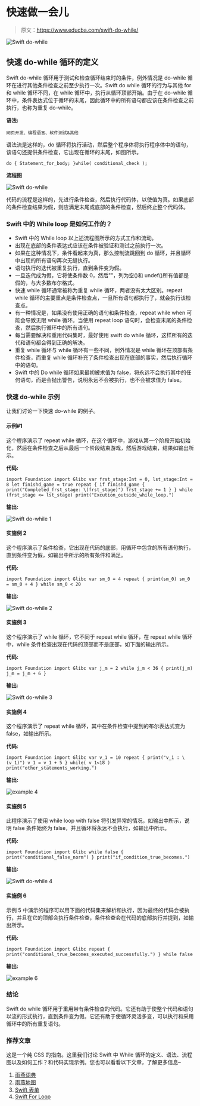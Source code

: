 # 快速做一会儿

> 原文：<https://www.educba.com/swift-do-while/>

![Swift do-while](img/a53c2e3427ae7511e93a880392677376.png)



## 快速 do-while 循环的定义

Swift do-while 循环用于测试和检查循环结束时的条件，例外情况是 do-while 循环在进行其他条件检查之前至少执行一次。Swift do while 循环的行为与其他 for 和 while 循环不同，在 while 循环中，执行从循环顶部开始。由于在 do-while 循环中，条件表达式位于循环的末尾，因此循环中的所有语句都应该在条件检查之前执行，也称为重复 do-while。

**语法:**

<small>网页开发、编程语言、软件测试&其他</small>

语法流是这样的，do 循环将执行活动，然后整个程序体将执行程序体中的语句，该语句还提供条件检查，它出现在循环的末尾，如图所示。

`do
{
Statement_for_body;
}while( conditional_check );`

**流程图**

![Swift do-while](img/8aa58c20498878dab8816a6d5b6c9658.png)



代码的流程是这样的，先进行条件检查，然后执行代码体，以使值为真。如果底部的条件检查结果为假，则应满足末尾或底部的条件检查，然后终止整个代码体。

### Swift 中的 While loop 是如何工作的？

*   Swift 中的 While loop 以上述流程图所示的方式工作和流动。
*   出现在底部的条件表达式应该在条件被验证和测试之前执行一次。
*   如果在这种情况下，条件看起来为真，那么控制流跳回到 do 循环，并且循环中出现的所有语句再次无缝执行。
*   语句执行的迭代被重复执行，直到条件变为假。
*   一旦迭代成为假，它将使条件数 0，然后""，列为空()和 undef()所有值都是假的，与大多数布尔格式。
*   快速 while 循环通常被称为重复 while 循环，两者没有太大区别。repeat while 循环的主要重点是条件检查点，一旦所有语句都执行了，就会执行该检查点。
*   有一种情况是，如果没有使用正确的语句和条件检查，repeat while when 可能会导致无限 while 循环。当使用 repeat loop 语句时，会检查末尾的条件检查，然后执行循环中的所有语句。
*   每当需要解决和重用代码集时，最好使用 swift do while 循环，这样所有的迭代和语句都会得到正确的解决。
*   重复 while 循环与 while 循环有一些不同，例外情况是 while 循环在顶部有条件检查，而重复 while 循环补充了条件检查出现在底部的事实，然后执行循环中的语句。
*   Swift 中的 Do while 循环如果最初被求值为 false，将永远不会执行其中的任何语句，而是会抛出警告，说明永远不会被执行，也不会被求值为 false。

### 快速 do-while 示例

让我们讨论一下快速 do-while 的例子。

#### 示例#1

这个程序演示了 repeat while 循环，在这个循环中，游戏从第一个阶段开始初始化，然后在条件检查之后从最后一个阶段结束游戏，然后游戏结束，结果如输出所示。

**代码:**

`import Foundation
import Glibc
var frst_stage:Int = 0, lst_stage:Int = 8
let finishd_game = true
repeat
{
if finishd_game
{
print("Completed_frst_stage: \(frst_stage)")
frst_stage += 1
}
} while (frst_stage <= lst_stage)
print("Excution_outside_while_loop.")`

**输出:**

![Swift do-while 1](img/564d36045930b3c3390bf0bc6acd3da8.png)



#### 实施例 2

这个程序演示了条件检查，它出现在代码的底部，用循环中包含的所有语句执行，直到条件变为假，如输出中所示的所有条件和满足。

**代码:**

`import Foundation
import Glibc
var sm_0 = 4
repeat
{
print(sm_0)
sm_0 = sm_0 + 4
} while sm_0 < 20`

**输出:**

![Swift do-while 2](img/6d70635e053dad7304e20528da793fe5.png)



#### 实施例 3

这个程序演示了 while 循环，它不同于 repeat while 循环，在 repeat while 循环中，while 条件检查出现在代码的顶部而不是底部，如下面的输出所示。

**代码:**

`import Foundation
import Glibc
var j_m = 2
while j_m < 36
{
print(j_m)
j_m = j_m + 6
}`

**输出:**

![Swift do-while 3](img/85354a8dd5439d2cf06b332c45411908.png)



#### 实施例 4

这个程序演示了 repeat while 循环，其中在条件检查中提到的布尔表达式变为 false，如输出所示。

**代码:**

`import Foundation
import Glibc
var v_1 = 10
repeat
{
print("v_1 : \(v_1)")
v_1 = v_1 + 5
} while( v_1<18 )
print("other_statements_working.")`

**输出:**

![example 4](img/2b3f4e7a9567dec3bdd98fd138d58458.png)



#### 实施例 5

此程序演示了使用 while loop with false 将引发异常的情况，如输出中所示，说明 false 条件始终为 false，并且循环将永远不会执行，如输出中所示。

**代码:**

`import Foundation
import Glibc
while false
{
print("conditional_false_norm")
}
print("if_condition_true_becomes.")`

**输出:**

![Swift do-while 4](img/f9ba3de94f55ee79ccc28381b251a872.png)



#### 实施例 6

示例 5 中演示的程序可以用下面的代码集来解析和执行，因为最终的代码会被执行，并且在它的顶部会执行条件检查，条件检查会在代码的底部执行并提到，如输出所示。

**代码:**

`import Foundation
import Glibc
repeat
{
print("conditional_true_becomes_executed_successfully.")
} while false`

**输出:**

![example 6](img/c290b3dfdb880611eb9f99c24c2a6782.png)



### 结论

Swift do while 循环用于重用带有条件检查的代码。它还有助于使整个代码和语句以流的形式执行，直到条件变为假。它还有助于使循环灵活多变，可以执行和采用循环中的所有重复语句。

### 推荐文章

这是一个纯 CSS 的指南。这里我们讨论 Swift 中 While 循环的定义、语法、流程图以及如何工作？和代码实现示例。您也可以看看以下文章，了解更多信息–

1.  [雨燕词典](https://www.educba.com/swift-dictionary/)
2.  [雨燕地图](https://www.educba.com/swift-map/)
3.  [Swift 表单](https://www.educba.com/swift-forms/)
4.  [Swift For Loop](https://www.educba.com/swift-for-loop/)





